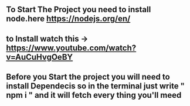 ## To Start The Project you need to install node.here https://nodejs.org/en/

## to Install watch this -> https://www.youtube.com/watch?v=AuCuHvgOeBY

## Before you Start the project you will need to install Dependecis so in the terminal just write " npm i " and it will fetch every thing you'll meed 

